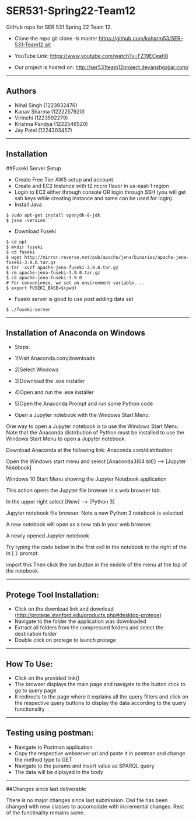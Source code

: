 # SER531-Spring22-Team12

GitHub repo for SER 531 Spring 22 Team 12.

* Clone the repo git clone -b master https://github.com/ksharm53/SER-531-Team12.git

* YouTube Link: https://www.youtube.com/watch?v=FZ19ECeafi8

* Our project is hosted on: http://ser531team12project.devanshgajjar.com/
--------------------------------------------------------------------------------------------------------------------------------------------
Authors
--------------------------------------------------------------------------------------------------------------------------------------------
- Nihal Singh (1223932476)
- Kanav Sharma (1222257920)
- Virinchi (1223592279)
- Krishna Pandya (1222546520)
- Jay Patel (1224303457)

--------------------------------------------------------------------------------------------------------------------------------------------
Installation
--------------------------------------------------------------------------------------------------------------------------------------------
##Fuseki Server Setup
- Create Free Tier AWS setup and account.
- Create and EC2 Instance with t2 micro flavor in us-east-1 region
- Login to EC2 either through console OR login through SSH (you will get ssh keys while creating instance and same can be used for login).
- Install Java
```$ sudo apt-get update
$ sudo apt-get install openjdk-8-jdk
$ java -version```
```
- Download Fuseki
```$ mkdir opt
$ cd opt
$ mkdir fuseki
$ cd fuseki
$ wget http://mirror.reverse.net/pub/apache/jena/binaries/apache-jena-fuseki-3.9.0.tar.gz
$ tar -xvzf apache-jena-fuseki-3.9.0.tar.gz
$ rm apache-jena-fuseki-3.9.0.tar.gz
$ cd apache-jena-fuseki-3.9.0
# For convenience, we set an environment variable....
$ export FUSEKI_BASE=$(pwd)
```
- Fuseki server is good to use post adding data set
```
$ ./fuseki-server
```

--------------------------------------------------------------------------------------------------------------------------------------------
Installation of Anaconda on Windows
--------------------------------------------------------------------------------------------------------------------------------------------
- Steps:
- 1)Visit Anaconda.com/downloads
- 2)Select Windows
- 3)Download the .exe installer
- 4)Open and run the .exe installer
- 5)Open the Anaconda Prompt and run some Python code

- Open a Jupyter notebook with the Windows Start Menu:

One way to open a Jupyter notebook is to use the Windows Start Menu. Note that the Anaconda distribution of Python must be installed to use the Windows Start Menu to open a Jupyter notebook. 

Download Anaconda at the following link: Anaconda.com/distribution

Open the Windows start menu and select [Anaconda3(64 bit)] –> [Jupyter Notebook]

Windows 10 Start Menu showing the Jupyter Notebook application

This action opens the Jupyter file browser in a web browser tab.

In the upper right select [New] –> [Python 3]

Jupyter notebook file browser. Note a new Python 3 notebook is selected

A new notebook will open as a new tab in your web browser.

A newly opened Jupyter notebook

Try typing the code below in the first cell in the notebook to the right of the In [ ]: prompt:

import this
Then click the run button in the middle of the menu at the top of the notebook.

--------------------------------------------------------------------------------------------------------------------------------------------
Protege Tool Installation:
--------------------------------------------------------------------------------------------------------------------------------------------
- Click on the download link and download (http://protege.stanford.edu/products.php#desktop-protege)
- Navigate to the folder the application was downloaded
- Extract all folders from the compressed folders and select the destination folder 
- Double click on protege to launch protege
--------------------------------------------------------------------------------------------------------------------------------------------
How To Use:
--------------------------------------------------------------------------------------------------------------------------------------------
- Click on the provided link()
- The browser displays the main page and navigate to the button click to go to query page 
- It redirects to the page where it explains all the query filters and click on the respective query buttons to display the data according to the query functionality
--------------------------------------------------------------------------------------------------------------------------------------------
Testing using postman:
--------------------------------------------------------------------------------------------------------------------------------------------
- Navigate to Postman application
- Copy the respective webserver url and paste it in postman and change the method type to GET
- Navigate to the params and insert value as SPARQL query
- The data will be diplayed in the body 

 --------------------------------------------------------------------------------------------------------------------------------------------
 ##Changes since last deliverable
 
 There is no major changes since last submission. Owl file has been changed with new classes to accomodate with incremental changes. Rest of the functinality remains same.
 
